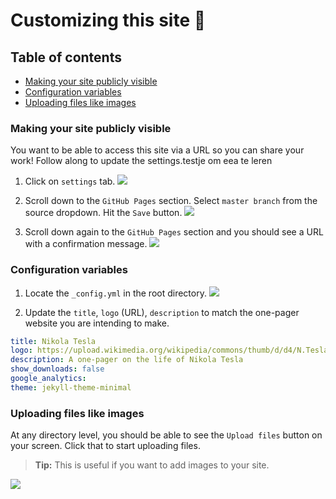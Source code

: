 # Customizing this site :pencil:

## Table of contents
+ [Making your site publicly visible](#making-your-site-publicly-visible)
+ [Configuration variables](#configuration-variables)
+ [Uploading files like images](#uploading-files-like-images)

### Making your site publicly visible
You want to be able to access this site via a URL so you can share your work! Follow along to update the settings.testje om eea te leren
1. Click on `settings` tab.
![](./assets/img/Settings.png)
   
2. Scroll down to the `GitHub Pages` section. Select `master branch` from the source dropdown. Hit the `Save` button.
![](./assets/img/SetBranch.png)
    
3. Scroll down again to the `GitHub Pages` section and you should see a URL with a confirmation message. 
![](./assets/img/SaveUrl.png)

### Configuration variables

1. Locate the `_config.yml` in the root directory.
![](./assets/img/updateyml.png)

2. Update the `title`, `logo` (URL), `description` to match the one-pager website you are intending to make.

```yml
title: Nikola Tesla
logo: https://upload.wikimedia.org/wikipedia/commons/thumb/d/d4/N.Tesla.JPG/184px-N.Tesla.JPG
description: A one-pager on the life of Nikola Tesla
show_downloads: false
google_analytics:
theme: jekyll-theme-minimal
```


### Uploading files like images
At any directory level, you should be able to see the `Upload files` button on your screen. Click that to start uploading files. 

> **Tip:** This is useful if you want to add images to your site. 

![](./assets/img/uploadfiles.png)
